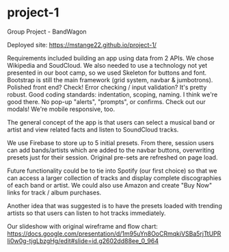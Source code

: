 # project-1
Group Project - BandWagon

Deployed site: https://mstange22.github.io/project-1/

Requirements included building an app using data from 2 APIs.  We chose Wikipedia and SoudCloud.  We also needed to use a technology not yet presented in our boot camp, so we used Skeleton for buttons and font.  Bootstrap is still the main framework (grid system, navbar & jumbotrons).  Polished front end?  Check!  Error checking / input validation?  It's pretty robust.  Good coding standards: indentation, scoping, naming.  I think we're good there.  No pop-up "alerts", "prompts", or confirms.  Check out our modals!  We're mobile responsive, too.

The general concept of the app is that users can select a musical band or artist and view related facts and listen to SoundCloud tracks.

We use Firebase to store up to 5 initial presets.  From there, session users can add bands/artists which are added to the navbar buttons, overwriting presets just for their session.  Original pre-sets are refreshed on page load.

Future functionality could be to tie into Spotify (our first choice) so that we can access a larger collection of tracks and display complete discographies of each band or artist.  We could also use Amazon and create "Buy Now" links for track / album purchases.

Another idea that was suggested is to have the presets loaded with trending artists so that users can listen to hot tracks immediately.

Our slideshow with original wireframe and flow chart:
https://docs.google.com/presentation/d/1m95uYn8OoCRmqkiVSBa5rjTtUPRIi0w0g-tjgLbzgHg/edit#slide=id.g2602dd88ee_0_964

